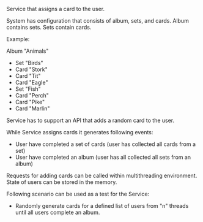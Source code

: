 Service that assigns a card to the user.

System has configuration that consists of album, sets, and cards. Album contains sets. Sets contain cards.

Example:

Album "Animals"

- Set "Birds"
 - Card "Stork"
 - Card "Tit"
 - Card "Eagle"
- Set "Fish"
 - Card "Perch"
 - Card "Pike"
 - Card "Marlin"

Service has to support an API that adds a random card to the user.

While Service assigns cards it generates following events:

- User have completed a set of cards (user has collected all cards from a set)
- User have completed an album (user has all collected all sets from an album)

Requests for adding cards can be called within multithreading environment. State of users can be stored in the memory.

Following scenario can be used as a test for the Service:
- Randomly generate cards for a defined list of users from "n" threads until all users complete an album.